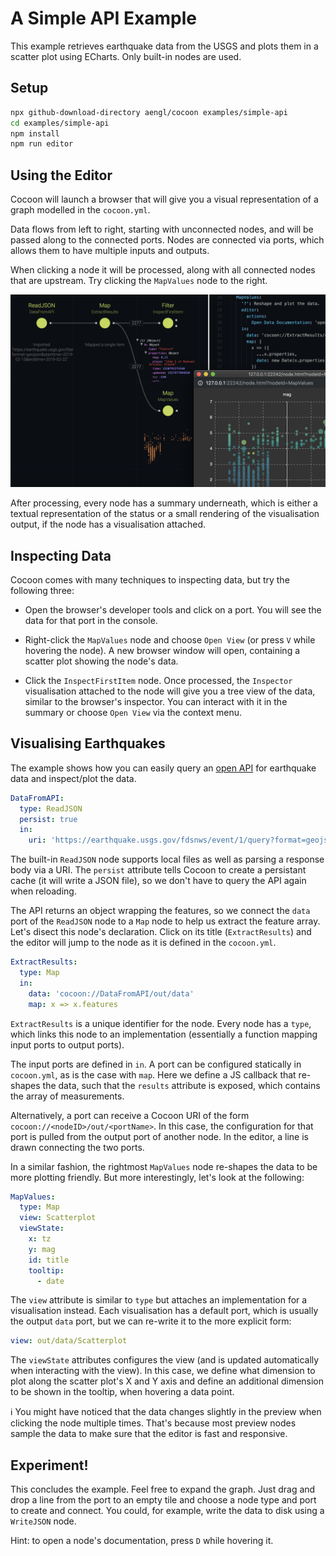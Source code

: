 # A Simple API Example

This example retrieves earthquake data from the USGS and plots them in a scatter plot using ECharts. Only built-in nodes are used.

## Setup

```sh
npx github-download-directory aengl/cocoon examples/simple-api
cd examples/simple-api
npm install
npm run editor
```

## Using the Editor

Cocoon will launch a browser that will give you a visual representation of a graph modelled in the `cocoon.yml`.

Data flows from left to right, starting with unconnected nodes, and will be passed along to the connected ports. Nodes are connected via ports, which allows them to have multiple inputs and outputs.

When clicking a node it will be processed, along with all connected nodes that are upstream. Try clicking the `MapValues` node to the right.

![](screenshot.png)

After processing, every node has a summary underneath, which is either a textual representation of the status or a small rendering of the visualisation output, if the node has a visualisation attached.

## Inspecting Data

Cocoon comes with many techniques to inspecting data, but try the following three:

- Open the browser's developer tools and click on a port. You will see the data for that port in the console.

- Right-click the `MapValues` node and choose `Open View` (or press `V` while hovering the node). A new browser window will open, containing a scatter plot showing the node's data.

- Click the `InspectFirstItem` node. Once processed, the `Inspector` visualisation attached to the node will give you a tree view of the data, similar to the browser's inspector. You can interact with it in the summary or choose `Open View` via the context menu.

## Visualising Earthquakes

The example shows how you can easily query an [open API](https://earthquake.usgs.gov/fdsnws/event/1/) for earthquake data and inspect/plot the data.

```yml
DataFromAPI:
  type: ReadJSON
  persist: true
  in:
    uri: 'https://earthquake.usgs.gov/fdsnws/event/1/query?format=geojson&starttime=2019-02-15&endtime=2019-02-22'
```

The built-in `ReadJSON` node supports local files as well as parsing a response body via a URI. The `persist` attribute tells Cocoon to create a persistant cache (it will write a JSON file), so we don't have to query the API again when reloading.

The API returns an object wrapping the features, so we connect the `data` port of the `ReadJSON` node to a `Map` node to help us extract the feature array. Let's disect this node's declaration. Click on its title (`ExtractResults`) and the editor will jump to the node as it is defined in the `cocoon.yml`.

```yml
ExtractResults:
  type: Map
  in:
    data: 'cocoon://DataFromAPI/out/data'
    map: x => x.features
```

`ExtractResults` is a unique identifier for the node. Every node has a `type`, which links this node to an implementation (essentially a function mapping input ports to output ports).

The input ports are defined in `in`. A port can be configured statically in `cocoon.yml`, as is the case with `map`. Here we define a JS callback that re-shapes the data, such that the `results` attribute is exposed, which contains the array of measurements.

Alternatively, a port can receive a Cocoon URI of the form `cocoon://<nodeID>/out/<portName>`. In this case, the configuration for that port is pulled from the output port of another node. In the editor, a line is drawn connecting the two ports.

In a similar fashion, the rightmost `MapValues` node re-shapes the data to be more plotting friendly. But more interestingly, let's look at the following:

```yml
MapValues:
  type: Map
  view: Scatterplot
  viewState:
    x: tz
    y: mag
    id: title
    tooltip:
      - date
```

The `view` attribute is similar to `type` but attaches an implementation for a visualisation instead. Each visualisation has a default port, which is usually the output `data` port, but we can re-write it to the more explicit form:

```yml
view: out/data/Scatterplot
```

The `viewState` attributes configures the view (and is updated automatically when interacting with the view). In this case, we define what dimension to plot along the scatter plot's X and Y axis and define an additional dimension to be shown in the tooltip, when hovering a data point.

:information_source: You might have noticed that the data changes slightly in the preview when clicking the node multiple times. That's because most preview nodes sample the data to make sure that the editor is fast and responsive.

## Experiment!

This concludes the example. Feel free to expand the graph. Just drag and drop a line from the port to an empty tile and choose a node type and port to create and connect. You could, for example, write the data to disk using a `WriteJSON` node.

Hint: to open a node's documentation, press `D` while hovering it.
